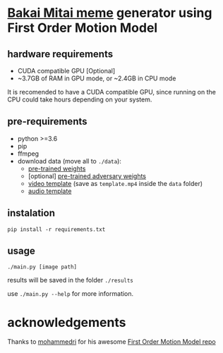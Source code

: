 # [Bakai Mitai meme](https://knowyourmeme.com/memes/dame-da-ne-baka-mitai) generator using First Order Motion Model

## hardware requirements

* CUDA compatible GPU [Optional]
* \~3.7GB of RAM in GPU mode, or \~2.4GB in CPU mode

It is recomended to have a CUDA compatible GPU, since running on the CPU could take 
hours depending on your system.


## pre-requirements
* python >=3.6
* pip
* ffmpeg
* download data (move all to `./data`):
	* [pre-trained weights](https://mega.nz/file/4cAyTIpT#5c5n43cLo4xc_uSgyBMIxMLB1S3_tNtzeiEZALnIyyc)
	* \[optional\] [pre-trained adversary weights](https://mega.nz/file/MNJw3ASA#ykp34kcenxKAEoTAW6__UhSrkxdchzqBq2p6qSzCkLE)
	* [video template](https://www.kapwing.com/videos/5f2831922695a400156ada1e) (save as `template.mp4` inside the `data` folder)
	* [audio template](https://bin.jvnv.net/file/Bcbn8/template.mp3)

## instalation

```shell
pip install -r requirements.txt
```

## usage
```shell
./main.py [image path]
```
results will be saved in the folder `./results`

use `./main.py --help` for more information.

# acknowledgements
Thanks to [mohammedri](https://github.com/mohammedri) for his awesome [First Order Motion Model repo](https://github.com/AliaksandrSiarohin/first-order-model)
